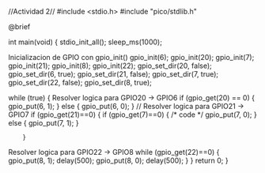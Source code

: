 //Actividad 2//
#include <stdio.h>
#include "pico/stdlib.h"

 @brief
 
int main(void) {
	stdio_init_all();
	sleep_ms(1000);

 Inicializacion de GPIO con gpio_init()
    gpio_init(6);
    gpio_init(20);
    gpio_init(7);
    gpio_init(21);
    gpio_init(8);
    gpio_init(22);
    gpio_set_dir(20, false);
    gpio_set_dir(6, true);
    gpio_set_dir(21, false);
    gpio_set_dir(7, true);
    gpio_set_dir(22, false);
    gpio_set_dir(8, true);


	
while (true) {
 Resolver logica para GPIO20 -> GPIO6
        if (gpio_get(20) == 0)
        {
            gpio_put(6, 1);
        }
        else
        {
            gpio_put(6, 0);
        }
		// Resolver logica para GPIO21 -> GPIO7
        if (gpio_get(21)==0)
        {
            if (gpio_get(7)==0)
            {
                /* code */
                gpio_put(7, 0);
            }
            else {
                gpio_put(7, 1);
            }
            
        }
 Resolver logica para GPIO22 -> GPIO8
        while (gpio_get(22)==0)
        {
            gpio_put(8, 1);
            delay(500);
            gpio_put(8, 0);
            delay(500);
        }
}
	return 0;
}
